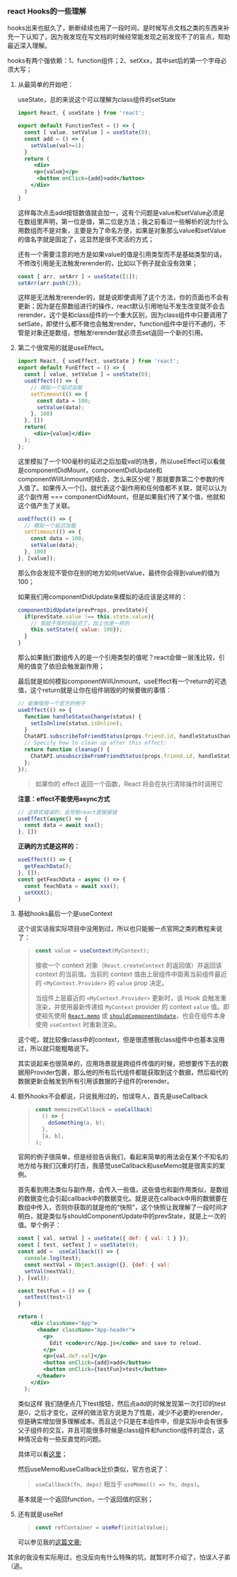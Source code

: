 ### react Hooks的一些理解

hooks出来也挺久了，断断续续也用了一段时间，是时候写点文档之类的东西来补充一下认知了，因为我发现在写文档的时候经常能发现之前发现不了的盲点，帮助最近深入理解。

hooks有两个强依赖：1、function组件；2、setXxx，其中set后的第一个字母必须大写；

1. 从最简单的开始吧：

   useState，总的来说这个可以理解为class组件的setState

   ```jsx
   import React, { useState } from 'react';
   
   export default FunctionTest = () => {
     const [ value, setValue ] = useState(0);
     const add = () => {
       setValue(val+=1);
     }
     return (
     	<div>
       	<p>{value}</p>
         <button onClick={add}>add</button>
       </div>
     )
   }
   ```

   这样每次点击add按钮数值就会加一，这有个问题是value和setValue必须是在数组里声明，第一位是值，第二位是方法；我之前看过一些解析的说为什么用数组而不是对象，主要是为了命名方便，如果是对象那么value和setValue的值名字就是固定了，这显然是很不灵活的方式；

   还有一个需要注意的地方是如果value的值是引用类型而不是基础类型的话，不修改引用是无法触发rerender的，比如以下例子就会没有效果；

   ```jsx
   const [ arr, setArr ] = useState([1]);
   setArr(arr.push(2));
   ```

   这样是无法触发rerender的，就是说即使调用了这个方法，你的页面也不会有更新；因为是在原数组进行的操作，react默认引用地址不发生改变就不会去rerender，这个是和class组件的一个重大区别，因为class组件中只要调用了setSate，即使什么都不做也会触发render，function组件中是行不通的，不管是对象还是数组，想触发rerender就必须去set返回一个新的引用。

2. 第二个很常用的就是useEffect。

   ```jsx
   import React, { useEffect, useState } from 'react';
   export default FunEffect = () => {
     const [ value, setValue ] = useState(0);
     useEffect(() => {
       // 模拟一个延迟加载
       setTimeout(() => {
         const data = 100;
         setValue(data);
       }, 100)
     }, [])
     return(
     	<div>{value}</div>
     );
   };
   ```

   这里模拟了一个100毫秒的延迟之后加载val的场景，所以useEffect可以看做是componentDidMount，componentDidUpdate和componentWillUnmount的结合，怎么来区分呢？那就要靠第二个参数的传入值了。如果传入一个[]，就代表这个副作用和任何值都不关联，就可以认为这个副作用 === componentDidMount，但是如果我们传了某个值，他就和这个值产生了关联。

   ```jsx
   useEffect(() => {
     // 模拟一个延迟加载
     setTimeout(() => {
       const data = 100;
       setValue(data);
     }, 100)
   }, [value]);
   ```

   那么你会发现不管你在别的地方如何setValue，最终你会得到value的值为100；

   如果我们用componentDidUpdate来模拟的话应该是这样的：

   ```jsx
   componentDidUpdate(prevProps, prevState){
     if(prevState.value !== this.state.value){
       // 我就不写时间延迟了，加上也是一样的
       this.setState({ value: 100});
     }
   }
   ```

   那么如果我们数组传入的是一个引用类型的值呢？react会做一层浅比较，引用的值变了依旧会触发副作用；

   最后就是如何模拟componentWillUnmount，useEffect有一个return的可选值，这个return就是让你在组件销毁的时候要做的事情：

   ```jsx
   // 偷懒借用一个官方的例子
   useEffect(() => {
     function handleStatusChange(status) {
       setIsOnline(status.isOnline);
     }
     ChatAPI.subscribeToFriendStatus(props.friend.id, handleStatusChange);
     // Specify how to clean up after this effect:
     return function cleanup() {
       ChatAPI.unsubscribeFromFriendStatus(props.friend.id, handleStatusChange);
     };
   });
   
   ```

   > 如果你的 effect 返回一个函数，React 将会在执行清除操作时调用它

   <b>注意：effect不能使用async方式 </b>

   ```js
   // 这样式错误的，会导致react直接报错
   useEffect(async() => {
     const data = await xxx();
   }, [])
   ```

   <b>正确的方式是这样的：</b>

   ```js
   useEffect(() => {
     getFeachData();
   }, []);
   const getFeachData = async () => {
     const feachData = await xxx();
     setXXX();
   }
   ```

   

3. 基础hooks最后一个是useContext

   这个说实话我实际项目中没用到过，所以也只能搬一点官网之类的教程来说了：

   > ```jsx
   > const value = useContext(MyContext);
   > ```
   >
   > 接收一个 context 对象（`React.createContext` 的返回值）并返回该 context 的当前值。当前的 context 值由上层组件中距离当前组件最近的 `<MyContext.Provider>` 的 `value` prop 决定。
   >
   > 当组件上层最近的 `<MyContext.Provider>` 更新时，该 Hook 会触发重渲染，并使用最新传递给 `MyContext` provider 的 context `value` 值。即使祖先使用 [`React.memo`](https://react.docschina.org/docs/react-api.html#reactmemo) 或 [`shouldComponentUpdate`](https://react.docschina.org/docs/react-component.html#shouldcomponentupdate)，也会在组件本身使用 `useContext` 时重新渲染。

   这个呢，就比较像class中的context，但是很遗憾我class组件中也基本没用过，所以就只能粗略说下。

   其实说起来也很简单的，应用场景就是跨组件传值的时候，把想要传下去的数据用Provider包裹，那么他的所有后代组件都能获取到这个数据，然后祖代的数据更新会触发到所有引用该数据的子组件的rerender。

4. 额外hooks不会都说，只说我用过的，怕误导人，首先是useCallback

   > ```jsx
   > const memoizedCallback = useCallback(
   >   () => {
   >     doSomething(a, b);
   >   },
   >   [a, b],
   > );
   > ```

   官网的例子很简单，但是经验告诉我们，看起来简单的用法会在某个不知名的地方给与我们沉重的打击，我感觉useCallback和useMemo就是很真实的案例。

   首先看到用法类似与副作用，会传入一些值，这些值也和副作用类似，是数组的数据变化会引起callback中的数据变化。就是说在callback中用的数据要在数组中传入，否则你获取的就是他的“快照”，这个快照让我理解了一段时间才明白，就是类似与shouldComponentUpdate中的prevState，就是上一次的值。举个例子：

   ```jsx
   const [ val, setVal ] = useState({ def: { val: 1 } });
   const [ test, setTest ] = useState(0);
   const add =  useCallback(() => {
     console.log(test);
     const nextVal = Object.assign({}, {def: { val: 								val.def.val + 1 }});
     setVal(nextVal);
   }, [val]);
   
   const testFun = () => {
     setTest(test+1)
   }
   
   return (
       <div className="App">
         <header className="App-header">
           <p>
             Edit <code>src/App.js</code> and save to reload.
           </p>
           <p>{val.def.val}</p>
           <button onClick={add}>add</button>
           <button onClick={testFun}>test</button>
         </header>
       </div>
     );
   ```

   类似这样 我们随便点几下test按钮，然后点add的时候发现第一次打印的test是0，之后才变化，这样的做法官方说是为了性能，减少不必要的rerender，但是确实增加很多理解成本。而且这个只是在本组件中，但是实际中会有很多父子组件的交互，并且可能很多时候是class组件和function组件的混合，这种情况会有一些反直觉的问题。

   具体可以看[这里](https://zhuanlan.zhihu.com/p/98554943)；

   然后useMemo和useCallback比价类似，官方也说了：

   > `useCallback(fn, deps)` 相当于 `useMemo(() => fn, deps)`。

   基本就是一个返回function，一个返回值的区别；

5. 还有就是useRef

   > ```jsx
   > const refContainer = useRef(initialValue);
   > ```

   可以参见我的[这篇文章]([http://www.xingguang.host/webLearn/detail?fileName=%E8%AE%B0%E4%B8%80%E6%AC%A1ref%E4%BD%BF%E7%94%A8.md](http://www.xingguang.host/webLearn/detail?fileName=记一次ref使用.md));

其余的我没有实际用过，也没反向有什么特殊的坑，就暂时不介绍了，怕误人子弟（逃。